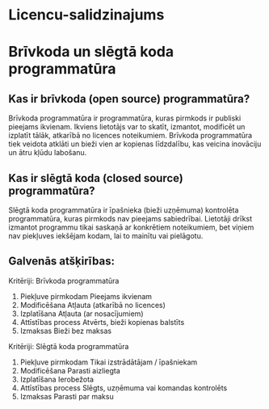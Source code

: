 # Licencu-salidzinajums
# Brīvkoda un slēgtā koda programmatūra

## Kas ir brīvkoda (open source) programmatūra?

Brīvkoda programmatūra ir programmatūra, kuras pirmkods ir publiski pieejams ikvienam. Ikviens lietotājs var to skatīt, izmantot, modificēt un izplatīt tālāk, atkarībā no licences noteikumiem. Brīvkoda programmatūra tiek veidota atklāti un bieži vien ar kopienas līdzdalību, kas veicina inovāciju un ātru kļūdu labošanu.

## Kas ir slēgtā koda (closed source) programmatūra?

Slēgtā koda programmatūra ir īpašnieka (bieži uzņēmuma) kontrolēta programmatūra, kuras pirmkods nav pieejams sabiedrībai. Lietotāji drīkst izmantot programmu tikai saskaņā ar konkrētiem noteikumiem, bet viņiem nav piekļuves iekšējam kodam, lai to mainītu vai pielāgotu.

## Galvenās atšķirības:

Kritēriji:                  Brīvkoda programmatūra              

1. Piekļuve pirmkodam       Pieejams ikvienam                    
2. Modificēšana             Atļauta (atkarībā no licences)        
3. Izplatīšana              Atļauta (ar nosacījumiem)           
4. Attīstības process       Atvērts, bieži kopienas balstīts    
5. Izmaksas                 Bieži bez maksas                     


Kritēriji:                  Slēgtā koda programmatūra
1. Piekļuve pirmkodam       Tikai izstrādātājam / īpašniekam
2. Modificēšana             Parasti aizliegta                
4. Izplatīšana              Ierobežota
5. Attīstības process       Slēgts, uzņēmuma vai komandas kontrolēts
6. Izmaksas                 Parasti par maksu           
                            
